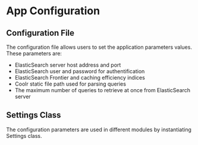 # App Configuration 

## Configuration File
The configuration file allows users to set the application parameters values. These parameters are:  
- ElasticSearch server host address and port
- ElasticSearch user and password for authentification
- ElasticSearch Frontier and caching efficiency indices
- Coolr static file path used for parsing queries
- The maximum number of queries to retrieve at once from ElasticSearch server

## Settings Class
The configuration parameters are used in different modules by instantiating Settings class. 